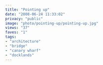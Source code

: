 ```yaml
---
title: "Pointing up"
date: "2008-06-24 11:33:02"
privacy: "public"
image: "photo/pointing-up/pointing-up.jpg"
views: "37"
faves: "1"
tags:
- "architecture"
- "bridge"
- "canary wharf"
- "docklands"
---
```

<a href="/photos/2008/06/24/pointing-up"></a>
